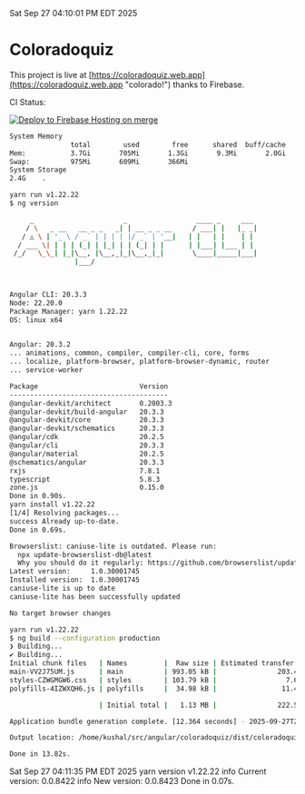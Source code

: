 Sat Sep 27 04:10:01 PM EDT 2025

# Coloradoquiz


This project is live at [https://coloradoquiz.web.app](https://coloradoquiz.web.app "colorado!") thanks to Firebase.

CI Status: 

[![Deploy to Firebase Hosting on merge](https://github.com/teamkushal/coloradoquiz/actions/workflows/firebase-hosting-merge.yml/badge.svg)](https://github.com/teamkushal/coloradoquiz/actions/workflows/firebase-hosting-merge.yml)

```bash
System Memory
               total        used        free      shared  buff/cache   available
Mem:           3.7Gi       705Mi       1.3Gi       9.3Mi       2.0Gi       3.0Gi
Swap:          975Mi       609Mi       366Mi
System Storage
2.4G	.
```
```bash
yarn run v1.22.22
$ ng version

     _                      _                 ____ _     ___
    / \   _ __   __ _ _   _| | __ _ _ __     / ___| |   |_ _|
   / △ \ | '_ \ / _` | | | | |/ _` | '__|   | |   | |    | |
  / ___ \| | | | (_| | |_| | | (_| | |      | |___| |___ | |
 /_/   \_\_| |_|\__, |\__,_|_|\__,_|_|       \____|_____|___|
                |___/
    


Angular CLI: 20.3.3
Node: 22.20.0
Package Manager: yarn 1.22.22
OS: linux x64
    

Angular: 20.3.2
... animations, common, compiler, compiler-cli, core, forms
... localize, platform-browser, platform-browser-dynamic, router
... service-worker

Package                         Version
---------------------------------------
@angular-devkit/architect       0.2003.3
@angular-devkit/build-angular   20.3.3
@angular-devkit/core            20.3.3
@angular-devkit/schematics      20.3.3
@angular/cdk                    20.2.5
@angular/cli                    20.3.3
@angular/material               20.2.5
@schematics/angular             20.3.3
rxjs                            7.8.1
typescript                      5.8.3
zone.js                         0.15.0
Done in 0.90s.
yarn install v1.22.22
[1/4] Resolving packages...
success Already up-to-date.
Done in 0.69s.
```
```bash
Browserslist: caniuse-lite is outdated. Please run:
  npx update-browserslist-db@latest
  Why you should do it regularly: https://github.com/browserslist/update-db#readme
Latest version:     1.0.30001745
Installed version:  1.0.30001745
caniuse-lite is up to date
caniuse-lite has been successfully updated

No target browser changes
```
```bash
yarn run v1.22.22
$ ng build --configuration production
❯ Building...
✔ Building...
Initial chunk files   | Names         |  Raw size | Estimated transfer size
main-VV2J75UM.js      | main          | 993.05 kB |               203.43 kB
styles-CZWGMGW6.css   | styles        | 103.79 kB |                 7.64 kB
polyfills-4IZWXQH6.js | polyfills     |  34.98 kB |                11.49 kB

                      | Initial total |   1.13 MB |               222.57 kB

Application bundle generation complete. [12.364 seconds] - 2025-09-27T20:10:39.414Z

Output location: /home/kushal/src/angular/coloradoquiz/dist/coloradoquiz

Done in 13.82s.
```
Sat Sep 27 04:11:35 PM EDT 2025
yarn version v1.22.22
info Current version: 0.0.8422
info New version: 0.0.8423
Done in 0.07s.
